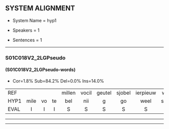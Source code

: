 
## SYSTEM ALIGNMENT

- System Name = hyp1

- Speakers = 1

- Sentences = 1

---

### S01C018V2_2LGPseudo

#### (S01C018V2_2LGPseudo-words)

- Cor=1.8%	Sub=84.2%	Del=0.0%	Ins=14.0%

|  |  |  |  |  |  |  |  |  |  |  |  |  |  |  |  |  |  |  |  |  |  |  |  |  |  |  |  |  |  |  |  |  |  |  |  |  |  |  |  |  |  |  |  |  |  |  |  |  |  |  |  |  |  |  |  |  |  |
|:--- |:---:|:---:|:---:|:---:|:---:|:---:|:---:|:---:|:---:|:---:|:---:|:---:|:---:|:---:|:---:|:---:|:---:|:---:|:---:|:---:|:---:|:---:|:---:|:---:|:---:|:---:|:---:|:---:|:---:|:---:|:---:|:---:|:---:|:---:|:---:|:---:|:---:|:---:|:---:|:---:|:---:|:---:|:---:|:---:|:---:|:---:|:---:|:---:|:---:|:---:|:---:|:---:|:---:|:---:|:---:|:---:|:---:|
| REF |  |  |  | millen | vocil | geutel | sjobel | ierpieuw | walaan | erke | * | haweel | saarweng | gevicht | eemde | bepoud | orstalk | veten | gefouw | * | vurpaand | nizung | fiewon | * | kneurem | vawaai | strellen | * | * | * | zwieten | foetbans | oonste | muider | grijnken | schielstaug | prilsood | vloender | milste | veurder | kloeien | ulen |  |  |  |  |  | orponk | * | schodig | * | ijpo | menuur | * | spreikje | hiffreeuw | wooien |
| HYP1 | mile | vo | te | bel | nii | g | go | weel | saveem | ge | niet | gimte | de | bout | oortstalk | eten | gevel | figuurtand | nzm | vi | nee | nm | i | sta | sta | sta | te | stun | ske | moelik | mt | baan | onster | deder | genken | stag | sod | mdar | melsta | werda | kloeen | ulen | orpolk | sco | scoding | uh | po | ip | wat | bedoel | ik | minuur | srek | ja | ireel | mo | jam |
| EVAL | I | I | I | S | S | S | S | S | S | S | S | S | S | S | S | S | S | S | S | S | S | S | S | S | S | S | S | S | S | S | S | S | S | S | S | S | S | S | S | S | S |  | I | I | I | I | I | S | S | S | S | S | S | S | S | S | S |
---

---
